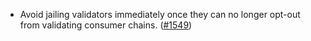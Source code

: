 - Avoid jailing validators immediately once they can no longer opt-out from
  validating consumer chains. 
  ([\#1549](https://github.com/cosmos/interchain-security/pull/1549))
